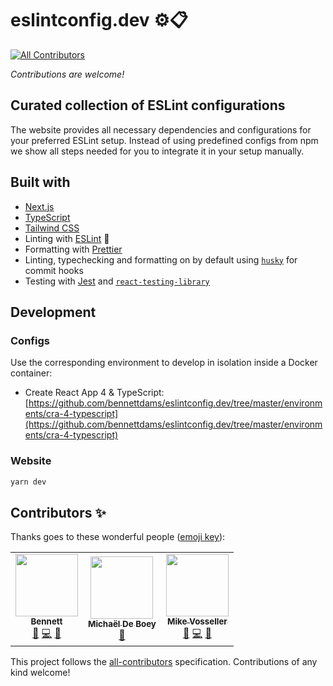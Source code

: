 # eslintconfig.dev ⚙️📋

<!-- ALL-CONTRIBUTORS-BADGE:START - Do not remove or modify this section -->

[![All Contributors](https://img.shields.io/badge/all_contributors-3-orange.svg?style=flat-square)](#contributors-)

<!-- ALL-CONTRIBUTORS-BADGE:END -->

_Contributions are welcome!_

## Curated collection of ESLint configurations

The website provides all necessary dependencies and configurations for your preferred ESLint setup. Instead of using predefined configs from npm we show all steps needed for you to integrate it in your setup manually.

## Built with

- [Next.js](https://nextjs.org/)
- [TypeScript](https://www.typescriptlang.org/)
- [Tailwind CSS](https://tailwindcss.com/)
- Linting with [ESLint](https://eslint.org/) 🤪
- Formatting with [Prettier](https://prettier.io/)
- Linting, typechecking and formatting on by default using [`husky`](https://github.com/typicode/husky) for commit hooks
- Testing with [Jest](https://jestjs.io/) and [`react-testing-library`](https://testing-library.com/docs/react-testing-library/intro)

## Development

### Configs

Use the corresponding environment to develop in isolation inside a Docker container:

- Create React App 4 & TypeScript: [https://github.com/bennettdams/eslintconfig.dev/tree/master/environments/cra-4-typescript](https://github.com/bennettdams/eslintconfig.dev/tree/master/environments/cra-4-typescript)

### Website

```bash
yarn dev
```

## Contributors ✨

Thanks goes to these wonderful people ([emoji key](https://allcontributors.org/docs/en/emoji-key)):

<!-- ALL-CONTRIBUTORS-LIST:START - Do not remove or modify this section -->
<!-- prettier-ignore-start -->
<!-- markdownlint-disable -->
<table>
  <tr>
    <td align="center"><a href="https://github.com/bennettdams"><img src="https://avatars3.githubusercontent.com/u/29319414?v=4" width="100px;" alt=""/><br /><sub><b>Bennett</b></sub></a><br /><a href="https://github.com/bennettdams/eslintconfig.dev/issues?q=author%3Abennettdams" title="Bug reports">🐛</a> <a href="https://github.com/bennettdams/eslintconfig.dev/commits?author=bennettdams" title="Code">💻</a> <a href="#tool-bennettdams" title="Tools">🔧</a></td>
    <td align="center"><a href="https://michaeldeboey.be"><img src="https://avatars3.githubusercontent.com/u/6643991?v=4" width="100px;" alt=""/><br /><sub><b>Michaël De Boey</b></sub></a><br /><a href="#tool-MichaelDeBoey" title="Tools">🔧</a></td>
    <td align="center"><a href="http://www.twitter.com/mpv"><img src="https://avatars0.githubusercontent.com/u/566863?v=4" width="100px;" alt=""/><br /><sub><b>Mike Vosseller</b></sub></a><br /><a href="https://github.com/bennettdams/eslintconfig.dev/issues?q=author%3Ampvosseller" title="Bug reports">🐛</a> <a href="https://github.com/bennettdams/eslintconfig.dev/commits?author=mpvosseller" title="Code">💻</a> <a href="#tool-mpvosseller" title="Tools">🔧</a></td>
  </tr>
</table>

<!-- markdownlint-enable -->
<!-- prettier-ignore-end -->

<!-- ALL-CONTRIBUTORS-LIST:END -->

This project follows the [all-contributors](https://github.com/all-contributors/all-contributors) specification. Contributions of any kind welcome!
